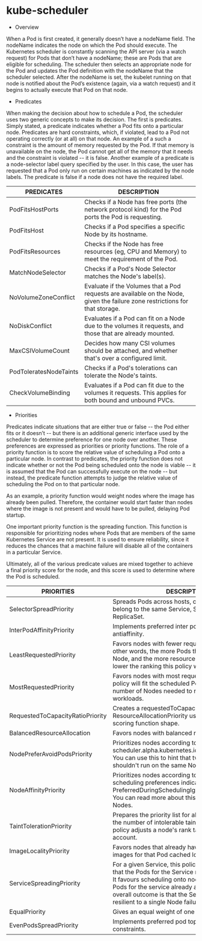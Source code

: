 # kube-scheduler

- Overview

When a Pod is first created, it generally doesn’t have a nodeName field. The
nodeName indicates the node on which the Pod should execute. The Kubernetes
scheduler is constantly scanning the API server (via a watch request) for Pods
that don’t have a nodeName; these are Pods that are eligible for scheduling. The
scheduler then selects an appropriate node for the Pod and updates the Pod
definition with the nodeName that the scheduler selected. After the nodeName is
set, the kubelet running on that node is notified about the Pod’s existence
(again, via a watch request) and it begins to actually execute that Pod on that
node.

- Predicates

When making the decision about how to schedule a Pod, the scheduler uses two
generic concepts to make its decision. The first is predicates. Simply stated, a
predicate indicates whether a Pod fits onto a particular node. Predicates are
hard constraints, which, if violated, lead to a Pod not operating correctly (or
at all) on that node. An example of a such a constraint is the amount of memory
requested by the Pod. If that memory is unavailable on the node, the Pod cannot
get all of the memory that it needs and the constraint is violated -- it is
false. Another example of a predicate is a node-selector label query specified
by the user. In this case, the user has requested that a Pod only run on certain
machines as indicated by the node labels. The predicate is false if a node does
not have the required label.

| PREDICATES             | DESCRIPTION                                                                                                                  |
|------------------------|------------------------------------------------------------------------------------------------------------------------------|
| PodFitsHostPorts       | Checks if a Node has free ports (the network protocol kind) for the Pod ports the Pod is requesting.                         |
| PodFitsHost            | Checks if a Pod specifies a specific Node by its hostname.                                                                   |
| PodFitsResources       | Checks if the Node has free resources (eg, CPU and Memory) to meet the requirement of the Pod.                               |
| MatchNodeSelector      | Checks if a Pod's Node Selector matches the Node's label(s).                                                                 |
| NoVolumeZoneConflict   | Evaluate if the Volumes that a Pod requests are available on the Node, given the failure zone restrictions for that storage. |
| NoDiskConflict         | Evaluates if a Pod can fit on a Node due to the volumes it requests, and those that are already mounted.                     |
| MaxCSIVolumeCount      | Decides how many CSI volumes should be attached, and whether that's over a configured limit.                                 |
| PodToleratesNodeTaints | Checks if a Pod's tolerations can tolerate the Node's taints.                                                                |
| CheckVolumeBinding     | Evaluates if a Pod can fit due to the volumes it requests. This applies for both bound and unbound PVCs.                     |

- Priorities

Predicates indicate situations that are either true or false -- the Pod either
fits or it doesn’t -- but there is an additional generic interface used by the
scheduler to determine preference for one node over another. These preferences
are expressed as priorities or priority functions. The role of a priority
function is to score the relative value of scheduling a Pod onto a particular
node. In contrast to predicates, the priority function does not indicate whether
or not the Pod being scheduled onto the node is viable -- it is assumed that the
Pod can successfully execute on the node -- but instead, the predicate function
attempts to judge the relative value of scheduling the Pod on to that particular
node.

As an example, a priority function would weight nodes where the image has
already been pulled. Therefore, the container would start faster than nodes
where the image is not present and would have to be pulled, delaying Pod
startup.

One important priority function is the spreading function. This function is
responsible for prioritizing nodes where Pods that are members of the same
Kubernetes Service are not present. It is used to ensure reliability, since it
reduces the chances that a machine failure will disable all of the containers in
a particular Service.

Ultimately, all of the various predicate values are mixed together to achieve a
final priority score for the node, and this score is used to determine where the
Pod is scheduled.

| PRIORITIES                       | DESCRIPTION                                                                                                                                                                                                                                                                                     |
|----------------------------------|-------------------------------------------------------------------------------------------------------------------------------------------------------------------------------------------------------------------------------------------------------------------------------------------------|
| SelectorSpreadPriority           | Spreads Pods across hosts, considering Pods that belong to the same Service, StatefulSet or ReplicaSet.                                                                                                                                                                                         |
| InterPodAffinityPriority         | Implements preferred inter pod affininity and antiaffinity.                                                                                                                                                                                                                                     |
| LeastRequestedPriority           | Favors nodes with fewer requested resources. In other words, the more Pods that are placed on a Node, and the more resources those Pods use, the lower the ranking this policy will give.                                                                                                       |
| MostRequestedPriority            | Favors nodes with most requested resources. This policy will fit the scheduled Pods onto the smallest number of Nodes needed to run your overall set of workloads.                                                                                                                              |
| RequestedToCapacityRatioPriority | Creates a requestedToCapacity based ResourceAllocationPriority using default resource scoring function shape.                                                                                                                                                                                   |
| BalancedResourceAllocation       | Favors nodes with balanced resource usage.                                                                                                                                                                                                                                                      |
| NodePreferAvoidPodsPriority      | Prioritizes nodes according to the node annotation scheduler.alpha.kubernetes.io/preferAvoidPods. You can use this to hint that two different Pods shouldn't run on the same Node.                                                                                                              |
| NodeAffinityPriority             | Prioritizes nodes according to node affinity scheduling preferences indicated in PreferredDuringSchedulingIgnoredDuringExecution. You can read more about this in Assigning Pods to Nodes.                                                                                                      |
| TaintTolerationPriority          | Prepares the priority list for all the nodes, based on the number of intolerable taints on the node. This policy adjusts a node's rank taking that list into account.                                                                                                                           |
| ImageLocalityPriority            | Favors nodes that already have the container images for that Pod cached locally.                                                                                                                                                                                                                |
| ServiceSpreadingPriority         | For a given Service, this policy aims to make sure that the Pods for the Service run on different nodes. It favours scheduling onto nodes that don't have Pods for the service already assigned there. The overall outcome is that the Service becomes more resilient to a single Node failure. |
| EqualPriority                    | Gives an equal weight of one to all nodes.                                                                                                                                                                                                                                                      |
| EvenPodsSpreadPriority           | Implements preferred pod topology spread constraints.                                                                                                                                                                                                                                           |
